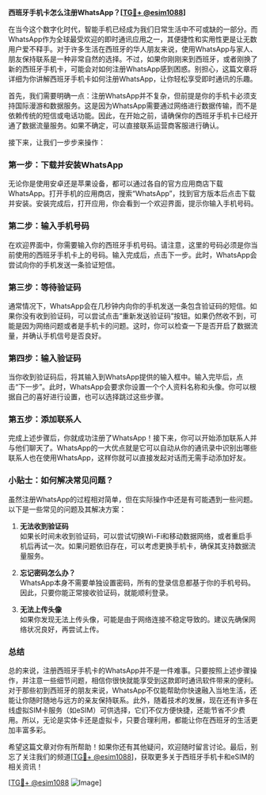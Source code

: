 **西班牙手机卡怎么注册WhatsApp？[[TG💪+ @esim1088](https://t.me/s/esim1088)]**

在当今这个数字化时代，智能手机已经成为我们日常生活中不可或缺的一部分。而WhatsApp作为全球最受欢迎的即时通讯应用之一，其便捷性和实用性更是让无数用户爱不释手。对于许多生活在西班牙的华人朋友来说，使用WhatsApp与家人、朋友保持联系是一种非常自然的选择。不过，如果你刚刚来到西班牙，或者刚换了新的西班牙手机卡，可能会对如何注册WhatsApp感到困惑。别担心，这篇文章将详细为你讲解西班牙手机卡如何注册WhatsApp，让你轻松享受即时通讯的乐趣。

首先，我们需要明确一点：注册WhatsApp并不复杂，但前提是你的手机卡必须支持国际漫游和数据服务。这是因为WhatsApp需要通过网络进行数据传输，而不是依赖传统的短信或电话功能。因此，在开始之前，请确保你的西班牙手机卡已经开通了数据流量服务。如果不确定，可以直接联系运营商客服进行确认。

接下来，让我们一步步来操作：

### 第一步：下载并安装WhatsApp

无论你是使用安卓还是苹果设备，都可以通过各自的官方应用商店下载WhatsApp。打开手机的应用商店，搜索“WhatsApp”，找到官方版本后点击下载并安装。安装完成后，打开应用，你会看到一个欢迎界面，提示你输入手机号码。

### 第二步：输入手机号码

在欢迎界面中，你需要输入你的西班牙手机号码。请注意，这里的号码必须是你当前使用的西班牙手机卡上的号码。输入完成后，点击下一步。此时，WhatsApp会尝试向你的手机发送一条验证短信。

### 第三步：等待验证码

通常情况下，WhatsApp会在几秒钟内向你的手机发送一条包含验证码的短信。如果你没有收到验证码，可以尝试点击“重新发送验证码”按钮。如果仍然收不到，可能是因为网络问题或者是手机卡的问题。这时，你可以检查一下是否开启了数据流量，并确认手机信号是否良好。

### 第四步：输入验证码

当你收到验证码后，将其输入到WhatsApp提供的输入框中。输入完毕后，点击“下一步”。此时，WhatsApp会要求你设置一个个人资料名称和头像。你可以根据自己的喜好进行设置，也可以选择跳过这些步骤。

### 第五步：添加联系人

完成上述步骤后，你就成功注册了WhatsApp！接下来，你可以开始添加联系人并与他们聊天了。WhatsApp的一大优点就是它可以自动从你的通讯录中识别出哪些联系人也在使用WhatsApp，这样你就可以直接发起对话而无需手动添加好友。

### 小贴士：如何解决常见问题？

虽然注册WhatsApp的过程相对简单，但在实际操作中还是有可能遇到一些问题。以下是一些常见的问题及其解决方案：

1. **无法收到验证码**  
   如果长时间未收到验证码，可以尝试切换Wi-Fi和移动数据网络，或者重启手机后再试一次。如果问题依旧存在，可以考虑更换手机卡，确保其支持数据流量服务。

2. **忘记密码怎么办？**  
   WhatsApp本身不需要单独设置密码，所有的登录信息都基于你的手机号码。因此，只要你能正常接收验证码，就能顺利登录。

3. **无法上传头像**  
   如果你发现无法上传头像，可能是由于网络连接不稳定导致的。建议先确保网络状况良好，再尝试上传。

### 总结

总的来说，注册西班牙手机卡的WhatsApp并不是一件难事。只要按照上述步骤操作，并注意一些细节问题，相信你很快就能享受到这款即时通讯软件带来的便利。对于那些初到西班牙的朋友来说，WhatsApp不仅能帮助你快速融入当地生活，还能让你随时随地与远方的亲友保持联系。此外，随着技术的发展，现在还有许多在线虚拟SIM卡服务（如eSIM）可供选择，它们不仅方便快捷，还能节省不少费用。所以，无论是实体卡还是虚拟卡，只要合理利用，都能让你在西班牙的生活更加丰富多彩。

希望这篇文章对你有所帮助！如果你还有其他疑问，欢迎随时留言讨论。最后，别忘了关注我们的频道[[TG💪+ @esim1088](https://t.me/s/esim1088)]，获取更多关于西班牙手机卡和eSIM的相关资讯！

[[TG💪+ @esim1088](https://t.me/s/esim1088) ![Image](https://i.postimg.cc/4NQfJmqS/Snipaste-2025-05-13-00-14-12.png)]